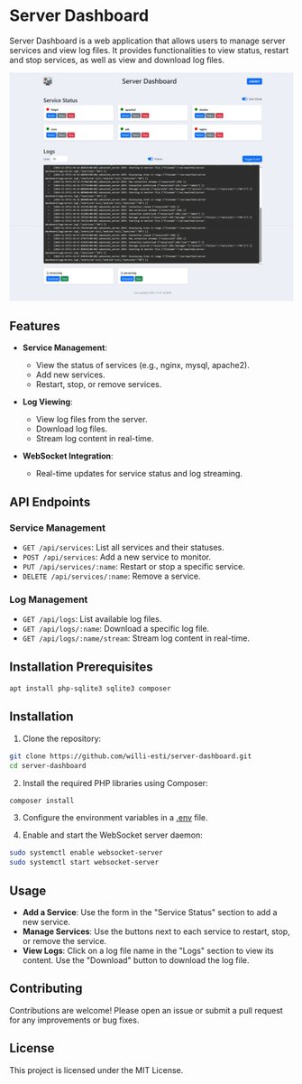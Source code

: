 # Server Dashboard

Server Dashboard is a web application that allows users to manage server services and view log files. It provides functionalities to view status, restart and stop services, as well as view and download log files.

![Server Dashboard](server-dashboard.jpeg)

## Features

- **Service Management**:
  - View the status of services (e.g., nginx, mysql, apache2).
  - Add new services.
  - Restart, stop, or remove services.

- **Log Viewing**:
  - View log files from the server.
  - Download log files.
  - Stream log content in real-time.

- **WebSocket Integration**:
  - Real-time updates for service status and log streaming.

## API Endpoints

### Service Management

- `GET /api/services`: List all services and their statuses.
- `POST /api/services`: Add a new service to monitor.
- `PUT /api/services/:name`: Restart or stop a specific service.
- `DELETE /api/services/:name`: Remove a service.

### Log Management

- `GET /api/logs`: List available log files.
- `GET /api/logs/:name`: Download a specific log file.
- `GET /api/logs/:name/stream`: Stream log content in real-time.

## Installation Prerequisites

```sh
apt install php-sqlite3 sqlite3 composer
```
## Installation

1. Clone the repository:
  ```sh
  git clone https://github.com/willi-esti/server-dashboard.git
  cd server-dashboard
  ```

2. Install the required PHP libraries using Composer:
  ```sh
  composer install
  ```

3. Configure the environment variables in a [.env](.env.example) file.

4. Enable and start the WebSocket server daemon:
  ```sh
  sudo systemctl enable websocket-server
  sudo systemctl start websocket-server
  ```


## Usage

- **Add a Service**: Use the form in the "Service Status" section to add a new service.
- **Manage Services**: Use the buttons next to each service to restart, stop, or remove the service.
- **View Logs**: Click on a log file name in the "Logs" section to view its content. Use the "Download" button to download the log file.

## Contributing

Contributions are welcome! Please open an issue or submit a pull request for any improvements or bug fixes.

## License

This project is licensed under the MIT License.
